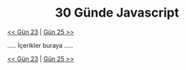 <div align="center">
  <h1>30 Günde Javascript</h1>
</div>

[<< Gün 23](../gün-23/gun-23.md) | [Gün 25 >>](../gün-25/gun-25.md)

.....
İçerikler buraya
.....

[<< Gün 23](../gün-23/gun-23.md) | [Gün 25 >>](../gün-25/gun-25.md)